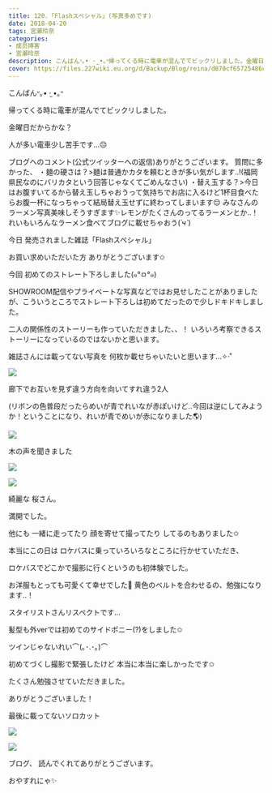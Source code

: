 ```yaml
---
title: 120.「Flashスペシャル」(写真多めです)
date: 2018-04-20
tags: 宮瀬玲奈
categories: 
- 成员博客
- 宮瀬玲奈
description: こんばんᐡ｡• ·̫ •｡ᐡ帰ってくる時に電車が混んでてビックリしました。金曜日だからかな？人が多い電車少し苦手です...😔ブログへのコメント(公式ツイッターへの返信)あ...
cover: https://files.227wiki.eu.org/d/Backup/Blog/reina/d870cf65725486c5ea1a32d080e1e.jpg 
---
```




こんばんᐡ｡• ·̫ •｡ᐡ




帰ってくる時に電車が混んでてビックリしました。

金曜日だからかな？


人が多い電車少し苦手です...😔








ブログへのコメント(公式ツイッターへの返信)ありがとうございます。
質問に多かった、
・麺の硬さは？>麺は普通かカタを頼むときが多い気がします..!(福岡県民なのにバリカタという回答じゃなくてごめんなさい)
・替え玉する？>今日はお腹すいてるから替え玉しちゃおうって気持ちでお店に入るけど1杯目食べたらお腹一杯になっちゃって結局替え玉せずに終わってしまいます😔
みなさんのラーメン写真美味しそうすぎます✨レモンがたくさんのってるラーメンとか..！れいもいろんなラーメン食べてブログに載せちゃおう(*´ч`*)








今日
発売されました雑誌「Flashスペシャル」

お買い求めいただいた方
ありがとうございます✩




今回
初めてのストレート下ろしました(๑°ㅁ°๑)




SHOWROOM配信やプライベートな写真などではお見せしたことがありましたが、こういうところでストレート下ろしは初めてだったので少しドキドキしました。







二人の関係性のストーリーも作っていただきました、、！
いろいろ考察できるストーリーになっているのではないかと思います。








雑誌さんには載ってない写真を
何枚か載せちゃいたいと思います…✧‧˚







![](https://files.227wiki.eu.org/d/Backup/Blog/reina/d870cf65725486c5ea1a32d080e1e.jpg)



廊下でお互いを見ず違う方向を向いてすれ違う2人

(リボンの色普段だったらめいが青でれいなが赤ぽいけど..今回は逆にしてみようか！ということになり、れいが青でめいが赤になりました🌎)






![](https://files.227wiki.eu.org/d/Backup/Blog/reina/d870cf65725486c5ea1a32d080e1e-01.jpg)



木の声を聞きました





![](https://files.227wiki.eu.org/d/Backup/Blog/reina/d870cf65725486c5ea1a32d080e1e-02.jpg)








![](https://files.227wiki.eu.org/d/Backup/Blog/reina/d870cf65725486c5ea1a32d080e1e-03.jpg)




綺麗な
桜さん。

満開でした。






他にも
一緒に走ってたり
顔を寄せて撮ってたり
してるのもありました✩








本当にこの日は
ロケバスに乗っていろいろなところに行かせていただき、

ロケバスでどこかで撮影に行くというのも初体験でした。




お洋服もとっても可愛くて幸せでした💓
黄色のベルトを合わせるの、勉強になります..！

スタイリストさんリスペクトです...





髪型も外verでは初めてのサイドポニー(?)をしました✩

ツインじゃないれい⌒(｡･.･｡)⌒






初めてづくし撮影で緊張したけど
本当に本当に楽しかったです✩

たくさん勉強させていただきました。



ありがとうございました！











最後に載ってないソロカット




![](https://files.227wiki.eu.org/d/Backup/Blog/reina/d870cf65725486c5ea1a32d080e1e-04.jpg)







![](https://files.227wiki.eu.org/d/Backup/Blog/reina/d870cf65725486c5ea1a32d080e1e-05.jpg)






ブログ、
読んでくれてありがとうございます。


おやすれにゃ✨


